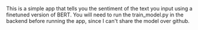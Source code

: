 This is a simple app that tells you the sentiment of the text you input using a finetuned version of BERT. You will need to run the train_model.py in the backend before running the app, since I can't share the model over github.

